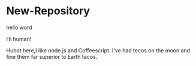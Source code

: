 # New-Repository
hello word

Hi human!

Hubot here,I like node.js and Coffeescript.
I've  had tecos on the moon and fine them far superior to Earth tacos.
